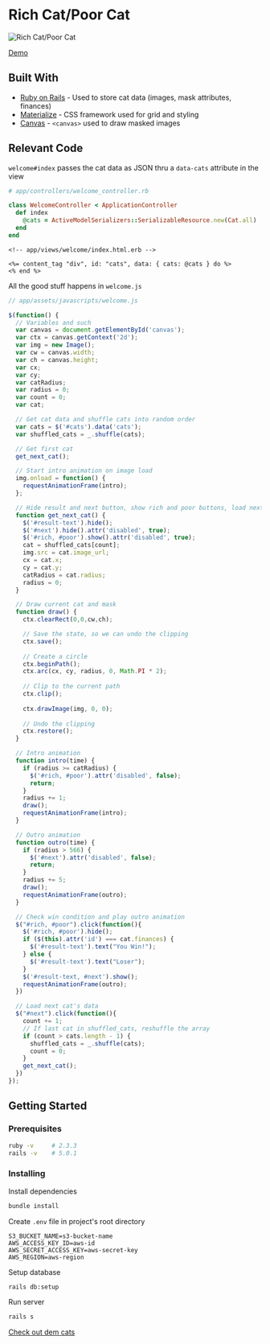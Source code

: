 # Rich Cat/Poor Cat

![Rich Cat/Poor Cat](http://i.imgur.com/XLzo6QC.gif)

[Demo](http://richpoorcat.com/)

## Built With

* [Ruby on Rails](http://rubyonrails.org/) - Used to store cat data (images, mask attributes, finances)
* [Materialize](http://materializecss.com/) - CSS framework used for grid and styling
* [Canvas](https://developer.mozilla.org/en-US/docs/Web/API/Canvas_API) - `<canvas>` used to draw masked images

## Relevant Code

`welcome#index` passes the cat data as JSON thru a `data-cats` attribute in the view

```ruby
# app/controllers/welcome_controller.rb

class WelcomeController < ApplicationController
  def index
    @cats = ActiveModelSerializers::SerializableResource.new(Cat.all)
  end
end
```

```erb
<!-- app/views/welcome/index.html.erb -->

<%= content_tag "div", id: "cats", data: { cats: @cats } do %>
<% end %>
```

All the good stuff happens in `welcome.js`

```javascript
// app/assets/javascripts/welcome.js

$(function() {
  // Variables and such
  var canvas = document.getElementById('canvas');
  var ctx = canvas.getContext('2d');
  var img = new Image();
  var cw = canvas.width;
  var ch = canvas.height;
  var cx;
  var cy;
  var catRadius;
  var radius = 0;
  var count = 0;
  var cat;

  // Get cat data and shuffle cats into random order
  var cats = $('#cats').data('cats');
  var shuffled_cats = _.shuffle(cats);

  // Get first cat
  get_next_cat();

  // Start intro animation on image load
  img.onload = function() {
    requestAnimationFrame(intro);
  };

  // Hide result and next button, show rich and poor buttons, load next cat's data
  function get_next_cat() {
    $('#result-text').hide();
    $('#next').hide().attr('disabled', true);
    $('#rich, #poor').show().attr('disabled', true);
    cat = shuffled_cats[count];
    img.src = cat.image_url;
    cx = cat.x;
    cy = cat.y;
    catRadius = cat.radius;
    radius = 0;
  }

  // Draw current cat and mask 
  function draw() {
    ctx.clearRect(0,0,cw,ch);

    // Save the state, so we can undo the clipping
    ctx.save();
 
    // Create a circle
    ctx.beginPath();
    ctx.arc(cx, cy, radius, 0, Math.PI * 2);
 
    // Clip to the current path
    ctx.clip();
 
    ctx.drawImage(img, 0, 0);
 
    // Undo the clipping
    ctx.restore();
  }

  // Intro animation
  function intro(time) {
    if (radius >= catRadius) { 
      $('#rich, #poor').attr('disabled', false);
      return; 
    }
    radius += 1;
    draw();
    requestAnimationFrame(intro);
  }

  // Outro animation
  function outro(time) {
    if (radius > 566) { 
      $('#next').attr('disabled', false);
      return;
    }
    radius += 5;
    draw();
    requestAnimationFrame(outro);
  }

  // Check win condition and play outro animation
  $("#rich, #poor").click(function(){
    $('#rich, #poor').hide();
    if ($(this).attr('id') === cat.finances) {
      $('#result-text').text("You Win!");
    } else {
      $('#result-text').text("Loser");
    }
    $('#result-text, #next').show();
    requestAnimationFrame(outro);
  })

  // Load next cat's data
  $("#next").click(function(){
    count += 1;
    // If last cat in shuffled_cats, reshuffle the array
    if (count > cats.length - 1) {
      shuffled_cats = _.shuffle(cats);
      count = 0;
    }
    get_next_cat();
  })
});
```

## Getting Started

### Prerequisites

```bash
ruby -v     # 2.3.3
rails -v    # 5.0.1
```

### Installing

Install dependencies

```bash
bundle install
```

Create `.env` file in project's root directory

```
S3_BUCKET_NAME=s3-bucket-name
AWS_ACCESS_KEY_ID=aws-id
AWS_SECRET_ACCESS_KEY=aws-secret-key
AWS_REGION=aws-region
```

Setup database

```bash
rails db:setup
```

Run server

```bash
rails s
```

[Check out dem cats](http://localhost:3000/)
